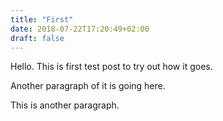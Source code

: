 ```yaml
---
title: "First"
date: 2018-07-22T17:20:49+02:00
draft: false
---
```


Hello. This is first test post to try out how it goes.

<!--more-->

Another paragraph of it is going here.

This is another paragraph.
